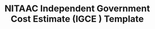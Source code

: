 ---
highlight: "false" 
title: "NITAAC Independent Government Cost Estimate (IGCE ) Template"
description: "The NITAAC Independent Government Cost Estimate (IGCE ) is used to assist in the determination of the acquisition strategy, as well as an estimated cost for the proposed effort."
url-link: "https://nitaac.nih.gov/resources/tools-and-templates/independent-government-cost-estimate-igce-template"
type: "HTML"
gov-only: "false"
is-external: "true"
publication-date: "November 01, 2020"
reading-time: "5"
resource-type: "tool"
filter: "contract-solutions"
audience: "contracts-acquisitions"
branded-offerings: "acquisition-policy-it-category"
---